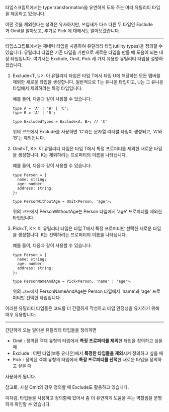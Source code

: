 타입스크립트에서는 type transformation을 유연하게 도와 주는 여러 유틸리티 타입을 제공하고 있습니다.

어떤 것을 제외한다는 성격은 유사하지만, 쓰임새가 다소 다른 두 타입인 Exclude과 Omit을 알아보고, 추가로 Pick 에 대해서도 알아보겠습니다.

---

타입스크립트에서는 제네릭 타입을 사용하여 유틸리티 타입(utility types)을 정의할 수 있습니다. 유틸리티 타입은 기존 타입을 기반으로 새로운 타입을 만들 때 도움이 되는 내장 타입입니다. 여기서는 Exclude, Omit, Pick 세 가지 유용한 유틸리티 타입을 설명하겠습니다.

1. Exclude<T, U>:
이 유틸리티 타입은 타입 T에서 타입 U에 해당하는 모든 멤버를 제외한 새로운 타입을 생성합니다. 일반적으로 T는 유니온 타입이고, U는 그 유니온 타입에서 제외하려는 특정 타입입니다.
    
    예를 들어, 다음과 같이 사용할 수 있습니다:
    
    ```tsx
    type A = 'A' | 'B' | 'C';
    type B = 'A' | 'B';
    
    type ExcludedTypes = Exclude<A, B>; // 'C'
    ```
    
    위의 코드에서 Exclude를 사용하면 'C'라는 문자열 리터럴 타입이 생성되고, 'A'와 'B'는 제외됩니다.
    
2. Omit<T, K>:
이 유틸리티 타입은 타입 T에서 특정 프로퍼티를 제외한 새로운 타입을 생성합니다. K는 제외하려는 프로퍼티의 이름을 나타냅니다.
    
    예를 들어, 다음과 같이 사용할 수 있습니다:
    
    ```tsx
    type Person = {
      name: string;
      age: number;
      address: string;
    };
    
    type PersonWithoutAge = Omit<Person, 'age'>;
    ```
    
    위의 코드에서 PersonWithoutAge는 Person 타입에서 'age' 프로퍼티를 제외한 타입입니다.
    
3. Pick<T, K>:
이 유틸리티 타입은 타입 T에서 특정 프로퍼티만 선택한 새로운 타입을 생성합니다. K는 선택하려는 프로퍼티의 이름을 나타냅니다.
    
    예를 들어, 다음과 같이 사용할 수 있습니다:
    
    ```tsx
    type Person = {
      name: string;
      age: number;
      address: string;
    };
    
    type PersonNameAndAge = Pick<Person, 'name' | 'age'>;
    ```
    
    위의 코드에서 PersonNameAndAge는 Person 타입에서 'name'과 'age' 프로퍼티만 선택한 타입입니다.
    

이러한 유틸리티 타입들은 코드를 더 간결하게 작성하고 타입 안정성을 유지하기 위해 매우 유용합니다.

---

간단하게 오늘 알아본 유틸리티 타입들을 정리하면

- Omit : 정의된 객체 유형의 타입에서 **특정 프로퍼티를 제외**한 타입을 정의하고 싶을 때
- Exclude : 어떤 타입(보통 유니온)에서 **특정한 타입들을 제외**시켜 정의하고 싶을 때
- Pick : 정의된 객체 유형의 타입에서 **특정 프로퍼티를 선택**한 새로운 타입을 정의하고 싶을 때

사용하게 됩니다.

참고로, 사실 Omit의 경우 정의할 때 Exclude도 활용하고 있습니다.

이처럼, 타입들을 사용하고 정의함에 있어서 좀 더 유연하게 도움을 주는 역할임을 분명하게 확인할 수 있습니다.
